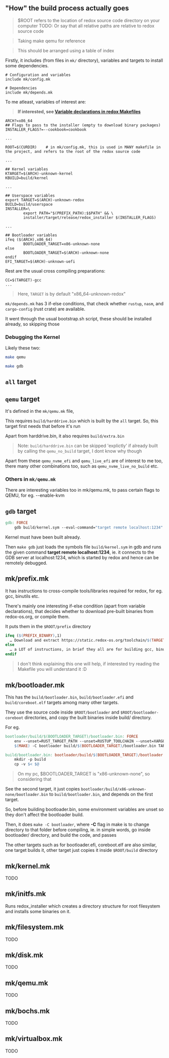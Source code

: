 ## "How" the build process actually goes

> $ROOT refers to the location of redox source code directory on your computer
> TODO: Or say that all relative paths are relative to redox source code

> Taking make qemu for reference

> This should be arranged using a table of index

Firstly, it includes (from files in `mk/` directory), variables and targets to install some dependencies.

```
# Configuration and variables
include mk/config.mk

# Dependencies
include mk/depends.mk
```

To me atleast, variables of interest are:

> **If interested, see [Variable declarations in redox Makefiles](./variable-declarations.md)**

```
ARCH?=x86_64
## Flags to pass to the installer (empty to download binary packages)
INSTALLER_FLAGS?=--cookbook=cookbook

...

ROOT=$(CURDIR)    # in mk/config.mk, this is used in MANY makefile in the project, and refers to the root of the redox source code

...

## Kernel variables
KTARGET=$(ARCH)-unknown-kernel
KBUILD=build/kernel

...

## Userspace variables
export TARGET=$(ARCH)-unknown-redox
BUILD=build/userspace
INSTALLER=\
        export PATH="$(PREFIX_PATH):$$PATH" && \
        installer/target/release/redox_installer $(INSTALLER_FLAGS)

...

## Bootloader variables
ifeq ($(ARCH),x86_64)
        BOOTLOADER_TARGET=x86-unknown-none
else
        BOOTLOADER_TARGET=$(ARCH)-unknown-none
endif
EFI_TARGET=$(ARCH)-unknown-uefi
```

Rest are the usual cross compiling preparations:

```
CC=$(TARGET)-gcc
...
```

> Here, `TARGET` is by default "x86_64-unknown-redox"

`mk/depends.mk` has 3 if-else conditions, that check whether `rustup`, `nasm`, and `cargo-config` (rust crate) are available.

It went through the usual bootstrap.sh script, these should be installed already, so skipping those

### Debugging the Kernel

Likely these two:

```sh
make qemu

make gdb
```

## `all` target

## `qemu` target

It's defined in the `mk/qemu.mk` file, 

This requires `build/harddrive.bin` which is built by the `all` target. So, this target first needs that before it's run

Apart from harddrive.bin, it also requires `build/extra.bin`

> Note: `build/harddrive.bin` can be skipped 'explictly' if already built by calling the `qemu_no_build` target, I dont know why though

Apart from these `qemu_nvme_efi` and `qemu_live_efi` are of interest to me too, there many other combinations too, such as `qemu_nvme_live_no_build` etc.

### Others in `mk/qemu.mk`

There are interesting variables too in mk/qemu.mk, to pass certain flags to QEMU, for eg. --enable-kvm

## `gdb` target

```makefile
gdb: FORCE
	gdb build/kernel.sym --eval-command="target remote localhost:1234"
```

Kernel must have been built already.

Then `make gdb` just loads the symbols file `build/kernel.sym` in gdb and runs the given command **target remote localhost:1234**, ie. it connects to the GDB server at localhost:1234, which is started by redox and hence can be remotely debugged.

## mk/prefix.mk

It has instructions to cross-compile tools/libraries required for redox, for eg. gcc, binutils etc.

There's mainly one interesting if-else condition (apart from variable declarations), that decides whether to download pre-built binaries from redox-os.org, or compile them.

It puts them in the `$ROOT/prefix` directory

```makefile
ifeq ($(PREFIX_BINARY),1)
  … Download and extract https://static.redox-os.org/toolchain/$(TARGET)/relibc-install.tar.gz
else
  … a LOT of instructions, in brief they all are for building gcc, binutils, rust
endif
```

> I don't think explaining this one will help, if interested try reading the Makefile you will understand it :D

## mk/bootloader.mk

This has the `build/bootloader.bin`, `build/bootloader.efi` and `build/coreboot.elf` targets among many other targets.

They use the source code inside `$ROOT/bootloader` and `$ROOT/bootloader-coreboot` directories, and copy the built binaries inside build/ directory.

For eg.

```makefile
bootloader/build/$(BOOTLOADER_TARGET)/bootloader.bin: FORCE
	env --unset=RUST_TARGET_PATH --unset=RUSTUP_TOOLCHAIN --unset=XARGO_RUST_SRC \
	$(MAKE) -C bootloader build/$(BOOTLOADER_TARGET)/bootloader.bin TARGET=$(BOOTLOADER_TARGET)

build/bootloader.bin: bootloader/build/$(BOOTLOADER_TARGET)/bootloader.bin
	mkdir -p build
	cp -v $< $@
```

> On my pc, $BOOTLOADER_TARGET is "x86-unknown-none", so considering that

See the second target, it just copies `bootloader/build/x86-unknown-none/bootloader.bin` to `build/bootloader.bin`, and depends on the first target.

So, before building bootloader.bin, some environment variables are unset so they don't affect the bootloader build.

Then, it does `make -C bootloader`, where **-C** flag in make is to change directory to that folder before compiling, ie. in simple words, go inside bootloader/ directory, and build the code, and passes

The other targets such as for bootloader.efi, coreboot.elf are also similar, one target builds it, other target just copies it inside `$ROOT/build` directory

## mk/kernel.mk

TODO

## mk/initfs.mk

Runs redox_installer which creates a directory structure for root filesystem and installs some binaries on it.

## mk/filesystem.mk

TODO

## mk/disk.mk

TODO

## mk/qemu.mk

TODO

## mk/bochs.mk

TODO

## mk/virtualbox.mk

TODO

